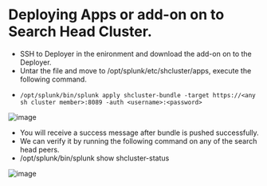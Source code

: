 # Deploying Apps or add-on on to Search Head Cluster.

* SSH to Deployer in the enironment and download the add-on on to the Deployer.
* Untar the file and move to /opt/splunk/etc/shcluster/apps, execute the following command.
* ```
  /opt/splunk/bin/splunk apply shcluster-bundle -target https://<any sh cluster member>:8089 -auth <username>:<password>

  ```

![image](https://user-images.githubusercontent.com/80450749/219419515-18181324-48ed-4f5d-a83c-f2f499c34df8.png)

* You will receive a success message after bundle is pushed successfully.
* We can verify it by running the following command on any of the search head peers.
* /opt/splunk/bin/splunk show shcluster-status

![image](https://user-images.githubusercontent.com/80450749/219420110-14189fbe-daed-4b33-9d09-613beb141a54.png)
